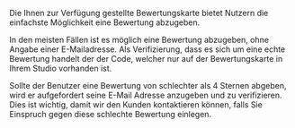 Die Ihnen zur Verfügung gestellte Bewertungskarte bietet Nutzern die einfachste Möglichkeit eine Bewertung abzugeben.

In den meisten Fällen ist es möglich eine Bewertung abzugeben, ohne Angabe einer E-Mailadresse. Als Verifizierung, dass es sich um eine echte Bewertung handelt der der Code, welcher nur auf der Bewertungskarte in Ihrem Studio vorhanden ist.

Sollte der Benutzer eine Bewertung von schlechter als 4 Sternen abgeben, wird er aufgefordert seine E-Mail Adresse anzugeben und zu verifizieren. Dies ist wichtig, damit wir den Kunden kontaktieren können, falls Sie Einspruch gegen diese schlechte Bewertung einlegen.